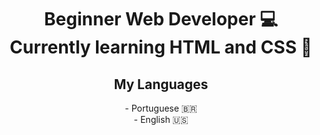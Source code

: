 <div align="center">
<h1>Beginner Web Developer 💻<br>Currently learning HTML and CSS 📖
</h1>
<h2>My Languages
</h2>
- Portuguese 🇧🇷<br>
- English 🇺🇸  
</div>
